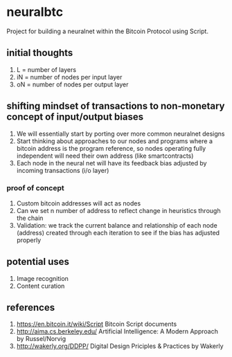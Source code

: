 # neuralbtc
Project for building a neuralnet within the Bitcoin Protocol using Script.

## initial thoughts
1. L = number of layers
2. iN = number of nodes per input layer 
3. oN = number of nodes per output layer

## shifting mindset of transactions to non-monetary concept of input/output biases
1. We will essentially start by porting over more common neuralnet designs
2. Start thinking about approaches to our nodes and programs where a bitcoin address is the program reference, so nodes operating fully independent will need their own address (like smartcontracts)
3. Each node in the neural net will have its feedback bias adjusted by incoming transactions (i/o layer)

### proof of concept
1. Custom bitcoin addresses will act as nodes
2. Can we set n number of address to reflect change in heuristics through the chain
3. Validation: we track the current balance and relationship of each node (address) created through each iteration to see if the bias has adjusted properly

## potential uses
1. Image recognition
2. Content curation

## references
1. https://en.bitcoin.it/wiki/Script Bitcoin Script documents
2. http://aima.cs.berkeley.edu/ Artificial Intelligence: A Modern Approach by Russel/Norvig
3. http://wakerly.org/DDPP/ Digital Design Priciples & Practices by Wakerly
